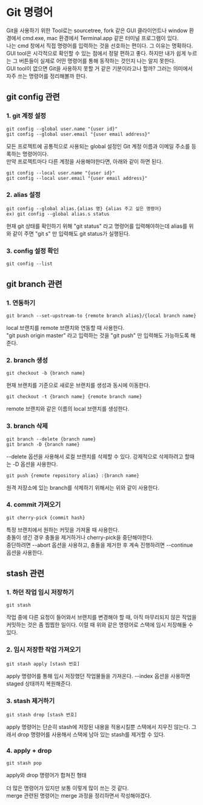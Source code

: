 # Git 명령어
Git을 사용하기 위한 Tool로는 sourcetree, fork 같은 GUI 클라이언트나 window 환경에서 cmd.exe, mac 환경에서 Terminal.app 같은 터미널 프로그램이 있다.  
나는 cmd 창에서 직접 명령어를 입력하는 것을 선호하는 편이다. 그 이유는 명확하다.  
GUI tool은 시각적으로 확인할 수 있는 점에서 정말 편하고 좋다. 하지만 내가 쉽게 누르는 그 버튼들이 실제로 어떤 명령어를 통해 동작하는 것인지 나는 알지 못한다.  
GUI tool이 없으면 Git을 사용하지 못할 거 같은 기분이라고나 할까? 그러는 의미에서 자주 쓰는 명령어를 정리해볼까 한다.

## git config 관련
### 1. git 계정 설정
```text
git config --global user.name "{user id}"
git config --global user.email "{user email address}"
```
모든 프로젝트에 공통적으로 사용되는 global 설정인 Git 계정 이름과 이메일 주소를 등록하는 명령어이다.  
만약 프로젝트마다 다른 계정을 사용해야한다면, 아래와 같이 하면 된다.
```text
git config --local user.name "{user id}"
git config --local user.email "{user email address}"
```
### 2. alias 설정
```text
git config --global alias.{alias 명} {alias 주고 싶은 명령어}
ex) git config --global alias.s status
```
현재 git 상태를 확인하기 위해 "git status" 라고 명령어를 입력해야하는데 alias를 위와 같이 주면 "git s" 만 입력해도 git status가 실행된다.

### 3. config 설정 확인
```text
git config --list
```

## git branch 관련
### 1. 연동하기
```text
git branch --set-upstream-to {remote branch alias}/{local branch name}
```
local 브랜치를 remote 브랜치와 연동할 때 사용한다.   
"git push origin master" 라고 입력하는 것을 "git push" 만 입력해도 가능하도록 해준다.

### 2. branch 생성
```text
git checkout -b {branch name}
```
현재 브랜치를 기준으로 새로운 브랜치를 생성과 동시에 이동한다.
```text
git checkout -t {branch name} {remote branch name}
```
remote 브랜치와 같은 이름의 local 브랜치를 생성한다.

### 3. branch 삭제
```text
git branch --delete {branch name}
git branch -D {branch name}
```
--delete 옵션을 사용해서 로컬 브랜치를 삭제할 수 있다. 강제적으로 삭제하려고 할때는 -D 옵션을 사용한다.
```text
git push {remote repository alias} :{branch name}
```
원격 저장소에 있는 branch를 삭제하기 위해서는 위와 같이 사용한다.

### 4. commit 가져오기
```text
git cherry-pick {commit hash}
```
특정 브랜치에서 원하는 커밋을 가져올 때 사용한다.  
충돌이 생긴 경우 충돌을 제거하거나 cherry-pick을 중단해야한다.  
중단하려면 --abort 옵션을 사용하고, 충돌을 제거한 후 계속 진행하려면 --continue 옵션을 사용한다.

## stash 관련
### 1. 하던 작업 임시 저장하기
```text
git stash
```
작업 중에 다른 요청이 들어와서 브랜치를 변경해야 할 때, 아직 마무리되지 않은 작업을 커밋하는 것은 좀 찝찝한 일이다. 이럴 때 위와 같은 명령어로 스택에 임시 저장해둘 수 있다.

### 2. 임시 저장한 작업 가져오기
```text
git stash apply [stash 번호]
```
apply 명령어를 통해 임시 저장했던 작업물들을 가져온다.
--index 옵션을 사용하면 staged 상태까지 복원해준다.

### 3. stash 제거하기
```text
git stash drop [stash 번호]
```
apply 명령어는 단순히 stash에 저장된 내용을 적용시킬뿐 스택에서 지우진 않는다. 그래서 drop 명령어를 사용해서 스택에 남아 있는 stash를 제거할 수 있다.

### 4. apply + drop
```text
git stash pop
```
apply와 drop 명령어가 합쳐진 형태  

더 많은 명령어가 있지만 보통 이렇게 많이 쓰는 것 같다.  
merge 관련된 명령어는 merge 과정을 정리하면서 작성해야겠다.